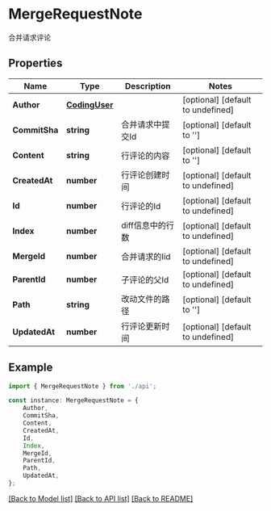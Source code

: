 # MergeRequestNote

合并请求评论

## Properties

Name | Type | Description | Notes
------------ | ------------- | ------------- | -------------
**Author** | [**CodingUser**](CodingUser.md) |  | [optional] [default to undefined]
**CommitSha** | **string** | 合并请求中提交Id | [optional] [default to '']
**Content** | **string** | 行评论的内容 | [optional] [default to '']
**CreatedAt** | **number** | 行评论创建时间 | [optional] [default to undefined]
**Id** | **number** | 行评论的Id | [optional] [default to undefined]
**Index** | **number** | diff信息中的行数 | [optional] [default to undefined]
**MergeId** | **number** | 合并请求的Iid | [optional] [default to undefined]
**ParentId** | **number** | 子评论的父Id | [optional] [default to undefined]
**Path** | **string** | 改动文件的路径 | [optional] [default to '']
**UpdatedAt** | **number** | 行评论更新时间 | [optional] [default to undefined]

## Example

```typescript
import { MergeRequestNote } from './api';

const instance: MergeRequestNote = {
    Author,
    CommitSha,
    Content,
    CreatedAt,
    Id,
    Index,
    MergeId,
    ParentId,
    Path,
    UpdatedAt,
};
```

[[Back to Model list]](../README.md#documentation-for-models) [[Back to API list]](../README.md#documentation-for-api-endpoints) [[Back to README]](../README.md)

